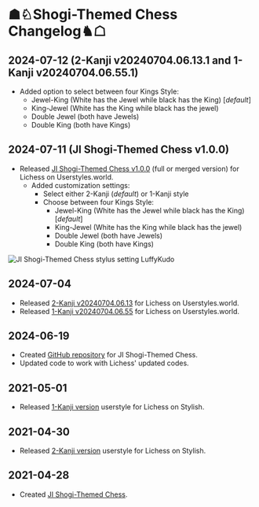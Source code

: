 # ☗♘Shogi-Themed Chess Changelog♞☖

## 2024-07-12 (2-Kanji v20240704.06.13.1 and 1-Kanji v20240704.06.55.1)
- Added option to select between four Kings Style:
  - Jewel-King (White has the Jewel while black has the King) [*default*]
  - King-Jewel (White has the King while black has the jewel)
  - Double Jewel (both have Jewels)
  - Double King (both have Kings)

## 2024-07-11 (JI Shogi-Themed Chess v1.0.0)
- Released [JI Shogi-Themed Chess v1.0.0](https://userstyles.world/style/17187/ji-shogi-themed-chess) (full or merged version) for Lichess on Userstyles.world.
  - Added customization settings:
    - Select either 2-Kanji (*default*) or 1-Kanji style
    - Choose between four Kings Style:
      - Jewel-King (White has the Jewel while black has the King) [*default*]
      - King-Jewel (White has the King while black has the jewel)
      - Double Jewel (both have Jewels)
      - Double King (both have Kings)
     
![JI Shogi-Themed Chess stylus setting LuffyKudo](https://luffykudo.wordpress.com/wp-content/uploads/2024/07/ji-shogi-themed-chess-stylus-settings.png)

## 2024-07-04
- Released [2-Kanji v20240704.06.13](https://userstyles.world/style/17075/ji-shogi-themed-chess-2-kanji) for Lichess on Userstyles.world.
- Released [1-Kanji v20240704.06.55](https://userstyles.world/style/17076/ji-shogi-themed-chess-1-kanji) for Lichess on Userstyles.world.
## 2024-06-19
- Created [GitHub repository](https://github.com/LuffyKudo/JI-Shogi-Themed-Chess) for JI Shogi-Themed Chess.
- Updated code to work with Lichess' updated codes.
## 2021-05-01
- Released [1-Kanji version](https://userstyles.org/styles/202656/lichess-ji-shogi-themed-chess-1-kanji) userstyle for Lichess on Stylish.
## 2021-04-30
- Released [2-Kanji version](https://userstyles.org/styles/202618/lichess-ji-shogi-themed-chess-2-kanji) userstyle for Lichess on Stylish.
## 2021-04-28
- Created [JI Shogi-Themed Chess](https://luffykudo.wordpress.com/2021/04/28/shogi-themed-chess-japanized-western-chess/).
